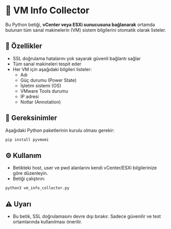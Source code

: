 # 🧠 VM Info Collector

Bu Python betiği, **vCenter veya ESXi sunucusuna bağlanarak** ortamda bulunan tüm sanal makinelerin (VM) sistem bilgilerini otomatik olarak listeler.

## 🚀 Özellikler

- SSL doğrulama hatalarını yok sayarak güvenli bağlantı sağlar  
- Tüm sanal makineleri tespit eder  
- Her VM için aşağıdaki bilgileri listeler:
  - Adı  
  - Güç durumu (Power State)  
  - İşletim sistemi (OS)  
  - VMware Tools durumu  
  - IP adresi  
  - Notlar (Annotation)

## 🧩 Gereksinimler

Aşağıdaki Python paketlerinin kurulu olması gerekir:

```bash
pip install pyvmomi
```

## ⚙️ Kullanım

- Betikteki host, user ve pwd alanlarını kendi vCenter/ESXi bilgilerinize göre düzenleyin.
- Betiği çalıştırın:
```bash
python3 vm_info_collector.py
```

## ⚠️ Uyarı
- Bu betik, SSL doğrulamasını devre dışı bırakır. Sadece güvenilir ve test ortamlarında kullanılması önerilir.
